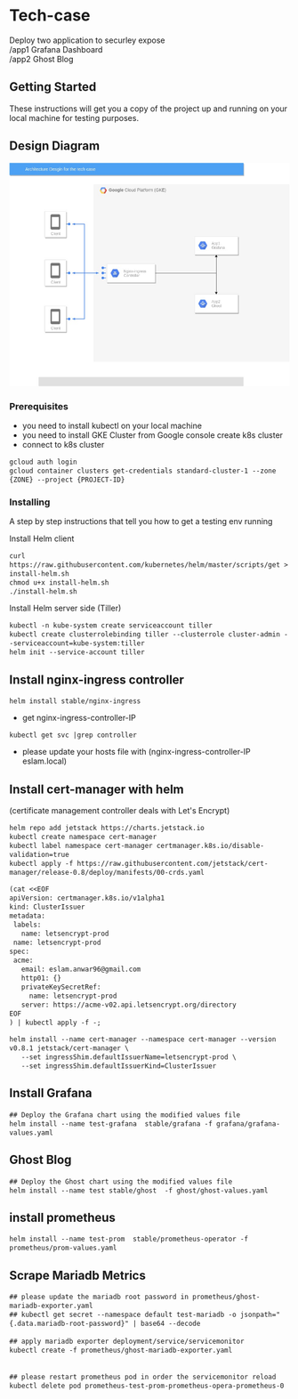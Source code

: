 # Tech-case

Deploy two application to securley expose  
/app1   Grafana Dashboard  
/app2   Ghost Blog  

## Getting Started

These instructions will get you a copy of the project up and running on your local machine for testing purposes. 

## Design Diagram
![alt text](https://github.com/Eslamanwar/tech-case/blob/master/design/gke.jpg?raw=true)
  
### Prerequisites

- you need to install kubectl on your local machine
- you need to install GKE Cluster from Google console create k8s cluster
- connect to k8s cluster
```
gcloud auth login
gcloud container clusters get-credentials standard-cluster-1 --zone {ZONE} --project {PROJECT-ID}
```


### Installing

A step by step instructions that tell you how to get a testing env running

Install Helm client

```
curl https://raw.githubusercontent.com/kubernetes/helm/master/scripts/get > install-helm.sh
chmod u+x install-helm.sh
./install-helm.sh
```

Install Helm server side (Tiller)

```
kubectl -n kube-system create serviceaccount tiller
kubectl create clusterrolebinding tiller --clusterrole cluster-admin --serviceaccount=kube-system:tiller
helm init --service-account tiller
```

## Install nginx-ingress controller
```
helm install stable/nginx-ingress
```
- get nginx-ingress-controller-IP
```
kubectl get svc |grep controller
```
- please update your hosts file with (nginx-ingress-controller-IP eslam.local)

## Install cert-manager with helm
(certificate management controller deals with Let's Encrypt)
```
helm repo add jetstack https://charts.jetstack.io
kubectl create namespace cert-manager
kubectl label namespace cert-manager certmanager.k8s.io/disable-validation=true
kubectl apply -f https://raw.githubusercontent.com/jetstack/cert-manager/release-0.8/deploy/manifests/00-crds.yaml
```

```
(cat <<EOF
apiVersion: certmanager.k8s.io/v1alpha1
kind: ClusterIssuer
metadata:
 labels:
   name: letsencrypt-prod
 name: letsencrypt-prod
spec:
 acme:
   email: eslam.anwar96@gmail.com
   http01: {}
   privateKeySecretRef:
     name: letsencrypt-prod
   server: https://acme-v02.api.letsencrypt.org/directory
EOF
) | kubectl apply -f -;
```


```
helm install --name cert-manager --namespace cert-manager --version v0.8.1 jetstack/cert-manager \
   --set ingressShim.defaultIssuerName=letsencrypt-prod \
   --set ingressShim.defaultIssuerKind=ClusterIssuer
```

## Install Grafana
```
## Deploy the Grafana chart using the modified values file
helm install --name test-grafana  stable/grafana -f grafana/grafana-values.yaml
```

## Ghost Blog
```
## Deploy the Ghost chart using the modified values file
helm install --name test stable/ghost  -f ghost/ghost-values.yaml
```



## install prometheus
```
helm install --name test-prom  stable/prometheus-operator -f prometheus/prom-values.yaml
```


## Scrape Mariadb Metrics
```
## please update the mariadb root password in prometheus/ghost-mariadb-exporter.yaml 
## kubectl get secret --namespace default test-mariadb -o jsonpath="{.data.mariadb-root-password}" | base64 --decode

## apply mariadb exporter deployment/service/servicemonitor 
kubectl create -f prometheus/ghost-mariadb-exporter.yaml


## please restart prometheus pod in order the servicemonitor reload
kubectl delete pod prometheus-test-prom-prometheus-opera-prometheus-0
```
